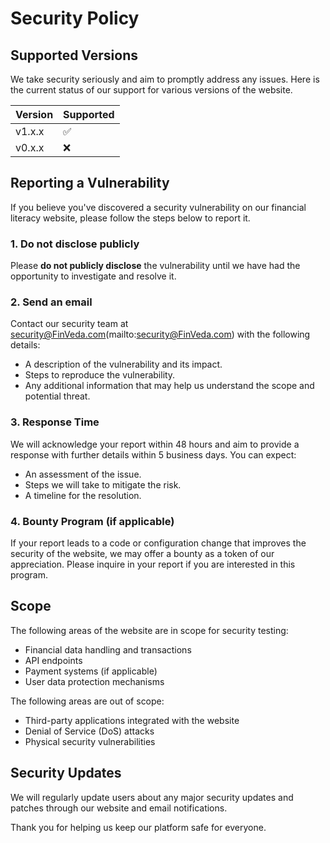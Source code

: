# Security Policy

## Supported Versions
We take security seriously and aim to promptly address any issues. Here is the current status of our support for various versions of the website.

| Version       | Supported          |
| ------------- | ------------------ |
| v1.x.x        | :white_check_mark:  |
| v0.x.x        | :x:                |

## Reporting a Vulnerability

If you believe you've discovered a security vulnerability on our financial literacy website, please follow the steps below to report it.

### 1. **Do not disclose publicly**  
   Please **do not publicly disclose** the vulnerability until we have had the opportunity to investigate and resolve it.

### 2. **Send an email**  
   Contact our security team at security@FinVeda.com(mailto:security@FinVeda.com) with the following details:
   - A description of the vulnerability and its impact.
   - Steps to reproduce the vulnerability.
   - Any additional information that may help us understand the scope and potential threat.

### 3. **Response Time**  
   We will acknowledge your report within 48 hours and aim to provide a response with further details within 5 business days. You can expect:
   - An assessment of the issue.
   - Steps we will take to mitigate the risk.
   - A timeline for the resolution.

### 4. **Bounty Program (if applicable)**  
   If your report leads to a code or configuration change that improves the security of the website, we may offer a bounty as a token of our appreciation. Please inquire in your report if you are interested in this program.

## Scope

The following areas of the website are in scope for security testing:
<!-- - User authentication and authorization -->
- Financial data handling and transactions
- API endpoints
- Payment systems (if applicable)
- User data protection mechanisms

The following areas are out of scope:
- Third-party applications integrated with the website
- Denial of Service (DoS) attacks
- Physical security vulnerabilities

## Security Updates

We will regularly update users about any major security updates and patches through our website and email notifications.

Thank you for helping us keep our platform safe for everyone.
